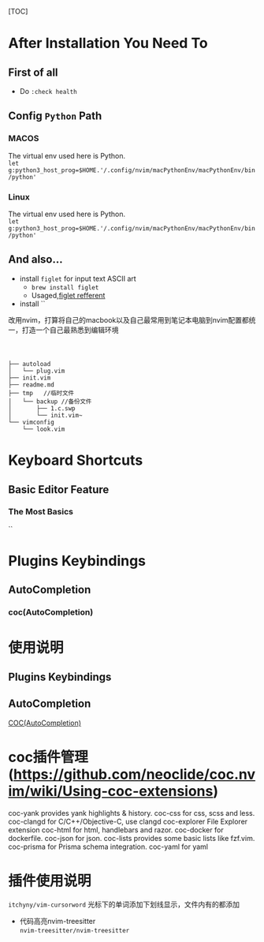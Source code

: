 [TOC]


# After Installation You Need To 
## First of all 
* Do `:check health`
## Config `Python` Path  

### MACOS
The virtual env used here is Python.  
`let g:python3_host_prog=$HOME.'/.config/nvim/macPythonEnv/macPythonEnv/bin/python'`

### Linux


The virtual env used here is Python.  
`let g:python3_host_prog=$HOME.'/.config/nvim/macPythonEnv/macPythonEnv/bin/python'`
## And also...
* install `figlet` for input text ASCII art
  * `brew install figlet`
  * Usaged,[figlet refferent](https://zhuanlan.zhihu.com/p/612411300) 
* install ``

改用nvim，打算将自己的macbook以及自己最常用到笔记本电脑到nvim配置都统一，打造一个自己最熟悉到编辑环境

# 
```

├── autoload
│   └── plug.vim
├── init.vim
├── readme.md
├── tmp   //临时文件
│   └── backup //备份文件
│       ├── 1.c.swp
│       └── init.vim~
└── vimconfig
    └── look.vim
```

# Keyboard Shortcuts
## Basic Editor Feature
### The Most Basics
``


# Plugins Keybindings
## AutoCompletion
### coc(AutoCompletion)

# 使用说明  
## Plugins Keybindings  
## AutoCompletion
[COC(AutoCompletion)](https://github.com/neoclide/coc.nvim)  


# coc插件管理(https://github.com/neoclide/coc.nvim/wiki/Using-coc-extensions)
coc-yank provides yank highlights & history.
coc-css for css, scss and less.
coc-clangd for C/C++/Objective-C, use clangd
coc-explorer File Explorer extension
coc-html for html, handlebars and razor.
coc-docker for dockerfile.
coc-json for json.
coc-lists provides some basic lists like fzf.vim.
coc-prisma for Prisma schema integration.
coc-yaml for yaml
# 插件使用说明  
`itchyny/vim-cursorword` 光标下的单词添加下划线显示，文件内有的都添加  
* 代码高亮nvim-treesitter  
`nvim-treesitter/nvim-treesitter`  



